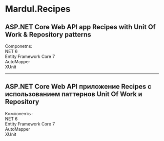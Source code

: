 # Mardul.Recipes

<h2>ASP.NET Core Web API app Recipes with Unit Of Work & Repository patterns</h2>

Componetns:<br>
NET 6<br>
Entity Framework Core 7<br>
AutoMapper<br>
XUnit

-----------------------------------------------------------------
<h2>ASP.NET Core Web API приложение Recipes с использованием паттернов Unit Of Work и Repository</h2>

Компоненты:<br>
NET 6<br>
Entity Framework Core 7<br>
AutoMapper<br>
XUnit 
